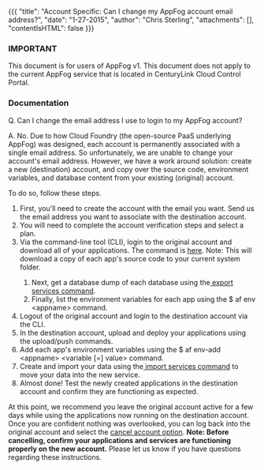 {{{
  "title": "Account Specific: Can I change my AppFog account email address?",
  "date": "1-27-2015",
  "author": "Chris Sterling",
  "attachments": [],
  "contentIsHTML": false
}}}

### IMPORTANT

This document is for users of AppFog v1. This document does not apply to the current AppFog service that is located in CenturyLink Cloud Control Portal.

### Documentation

<p>Q. Can I change the email address I use to login to my AppFog account?</p>
<p>A. No. Due to how Cloud Foundry (the open-source PaaS underlying AppFog) was designed, each account is permanently associated with a single email address. So unfortunately, we are unable to change your account's email address. However, we have a work around solution: create a new (destination) account, and copy over the source code, environment variables, and database content from your existing (original) account.</p>
<p>To do so, follow these steps.</p>
<ol>
<li>First, you'll need to create the account with the email you want. Send us the email address you want to associate with the destination account.</li>
<li>You will need to complete the account verification steps and select a plan.</li>
<li>Via the command-line tool (CLI), login to the original account and download all of your applications. The command is <a href="https://docs.appfog.com/getting-started/af-cli#app-download">here</a>. Note: This will download a copy of each app's source code to your current system folder.</li>
<ol>
<li>Next, get a database dump of each database using the<a href="https://docs.appfog.com/getting-started/af-cli#services"> export services command</a>.</li>
<li>Finally, list the environment variables for each app using the $ af env &lt;appname&gt; command.</li>
</ol>
<li>Logout of the original account and login to the destination account via the CLI.</li>
<li>In the destination account, upload and deploy your applications using the upload/push commands.</li>
<li>Add each app's environment variables using the $ af env-add &lt;appname&gt; &lt;variable [=] value&gt; command.</li>
<li>Create and import your data using the<a href="https://docs.appfog.com/getting-started/af-cli#services"> import services command</a> to move your data into the new service.</li>
<li>Almost done! Test the newly created applications in the destination account and confirm they are functioning as expected.</li>
</ol>
<p>At this point, we recommend you leave the original account active for a few days while using the applications now running on the destination account. Once you are confident nothing was overlooked, you can log back into the original account and select the <a href="https://console.appfog.com/#account">cancel account option</a>. <strong>Note: Before cancelling, confirm your applications and services are functioning properly on the new account.</strong> Please let us know if you have questions regarding these instructions.</p>
<p> </p>

